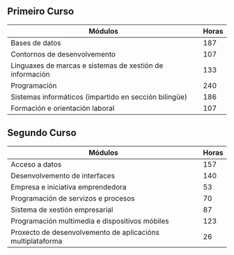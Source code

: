 ## Primeiro Curso

|Módulos|Horas|
|---|---|
|Bases de datos|187|
|Contornos de desenvolvemento|107|
|Linguaxes de marcas e sistemas de xestión de información|133|
|Programación|240|
|Sistemas informáticos (impartido en sección bilingüe)|186|
|Formación e orientación laboral|107|

## Segundo Curso

|Módulos|Horas|
|---|---|
|Acceso a datos|157|
|Desenvolvemento de interfaces|140|
|Empresa e iniciativa emprendedora|53|
|Programación de servizos e procesos|70|
|Sistema de xestión empresarial|87|
|Programación multimedia e dispositivos móbiles|123|
|Proxecto de desenvolvemento de aplicacións multiplataforma|26|